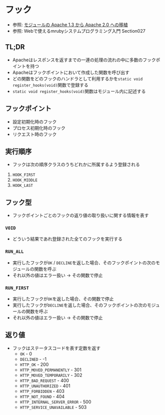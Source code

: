 # フック
- 参照: [モジュールの Apache 1.3 から Apache 2.0 への移植](https://httpd.apache.org/docs/2.4/ja/developer/modules.html)
- 参照: Webで使えるmrubyシステムプログラミング入門 Section027

## TL;DR
- Apacheはレスポンスを返すまでの一連の処理の流れの中に多数のフックポイントを持つ
- Apacheはフックポイントにおいて作成した関数を呼び出す
- どの関数をどのフックのハンドラとして利用するかを`static void register_hooks(void)`関数で登録する
- `static void register_hooks(void)`関数はモジュール内に記述する

## フックポイント
- 設定初期化時のフック
- プロセス初期化時のフック
- リクエスト時のフック

## 実行順序
- フックは次の順序クラスのうちどれかに所属するよう登録される
1. `HOOK_FIRST`
2. `HOOK_MIDDLE`
3. `HOOK_LAST`

## フック型
- フックポイントごとのフックの返り値の取り扱いに関する情報を表す
### `VOID`
- どういう結果であれ登録された全てのフックを実行する

### `RUN_ALL`
- 実行したフックが`OK` / `DECLINE`を返した場合、そのフックポイントの次のモジュールの関数を呼ぶ
- それ以外の値はエラー扱い -> その関数で停止

### `RUN_FIRST`
- 実行したフックが`OK`を返した場合、その関数で停止
- 実行したフックが`DECLINE`を返した場合、そのフックポイントの次のモジュールの関数を呼ぶ
- それ以外の値はエラー扱い -> その関数で停止

## 返り値
- フックはステータスコードを表す定数を返す
  - `OK`                         - 0
  - `DECLINED`                   - -1
  - `HTTP_OK`                    - 200
  - `HTTP_MOVED_PERMANENTLY`     - 301
  - `HTTP_MOVED_TEMPORARILY`     - 302
  - `HTTP_BAD_REQUEST`           - 400
  - `HTTP_UNAUTHORIZED`          - 401
  - `HTTP_FORBIDDEN`             - 403
  - `HTTP_NOT_FOUND`             - 404
  - `HTTP_INTERNAL_SERVER_ERROR` - 500
  - `HTTP_SERVICE_UNAVAILABLE`   - 503
